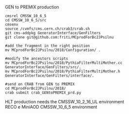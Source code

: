 GEN to PREMIX production

```
cmsrel CMSSW_10_6_5
cd CMSSW_10_6_5/src
cmsenv
source /cvmfs/cms.cern.ch/crab3/crab.sh
git cms-addpkg GeneratorInterface/GenFilters
git clone git@github.com:friti/MCprodForBc2JPsilnu  

#add the fragment in the right position
mv MCprodForBc2JPsilnu/2018/Configuration/ .

#modify the ancestors scripts
mv MCprodForBc2JPsilnu/2018/PythiaFilterMultiMother.cc GeneratorInterface/GenFilters/src/.
mv MCprodForBc2JPsilnu/2018/PythiaFilterMultiMother.h GeneratorInterface/GenFilters/interface/.

#send on CRAB from GEN to PREMIX
cd MCprodForBc2JPsilnu/2018/
crab submit crab_GENtoPREMIX_prd.py
```

HLT production needs the CMSSW_10_2_16_UL environment                  
RECO e MiniAOD CMSSW_10_6_5 environment           
